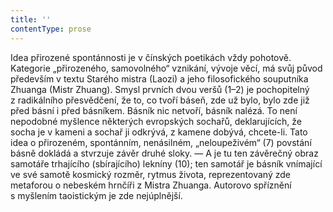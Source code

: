 ```yaml
---
title: ''
contentType: prose
---
```


Idea přirozené spontánnosti je v čínských poetikách vždy pohotově. Kategorie „přirozeného, samovolného“ vznikání, vývoje věcí, má svůj původ především v textu Starého mistra (Laozi) a jeho filosofického souputníka Zhuanga (Mistr Zhuang). Smysl prvních dvou veršů (1–2) je pochopitelný z radikálního přesvědčení, že to, co tvoří báseň, zde už bylo, bylo zde již před básní i před básníkem. Básník nic netvoří, básník nalézá. To není nepodobné myšlence některých evropských sochařů, deklarujících, že socha je v kameni a sochař ji odkrývá, z kamene dobývá, chcete-li. Tato idea o přirozeném, spontánním, nenásilném, „neloupeživém“ (7) povstání básně dokládá a stvrzuje závěr druhé sloky. — A je tu ten závěrečný obraz samotáře trhajícího (sbírajícího) lekníny (10); ten samotář je básník vnímající ve své samotě kosmický rozměr, rytmus života, reprezentovaný zde metaforou o nebeském hrnčíři z Mistra Zhuanga. Autorovo spříznění s myšlením taoistickým je zde nejúplnější.
